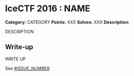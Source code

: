 # IceCTF 2016 : NAME

**Category:** CATEGORY
**Points:** XXX
**Solves:** XXX
**Description:**

DESCRIPTION

## Write-up

WRITE UP

See [#ISSUE_NUMBER](https://github.com/ikornaselur/project-firewater/issues/ISSUE_NUMBER)
